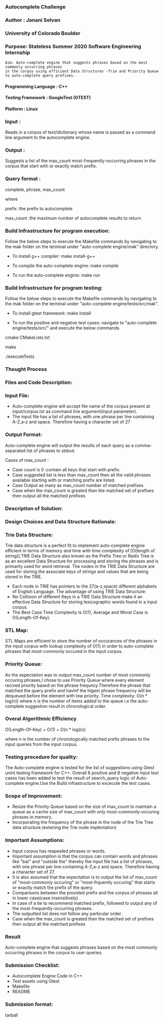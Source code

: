 ### Autocomplete Challenge

### Author : Janani Selvan
### University of Colorado Boulder
### Purpose: Stateless Summer 2020 Software Engineering Internship
```
Aim: Auto-complete engine that suggests phrases based on the most commonly occurring phrases
in the corpus using efficient Data Structures -Trie and Priority Queue to auto-complete query prefixes. 
```

#### Programming Language : C++
#### Testing Framework    : GoogleTest (GTEST)
#### Platform             : Linux


### Input :
Reads in a corpus of text/dictionary whose name is passed as a command line argument to the autocomplete engine.
### Output :
Suggests a list of the max_count most-frequently-occurring phrases in the corpus that start with or exactly match prefix.
### Query format :
complete, phrase, max_count 

where 

prefix    :the prefix to autocomplete

max_count :the maximum number of autocomplete results to return

### Build Infrastructure for program execution:
Follow the below steps to execute the Makefile commands by navigating to the mak folder on the terminal under 
"auto-complete engine/mak" directory.
* To install g++ compiler:
make install-g++

* To compile the auto-complete engine:
make compile

* To run the auto-complete engine:
make run

### Build Infrastructure for program testing:
Follow the below steps to execute the Makefile commands by navigating to the mak folder on the terminal under 
"auto-complete engine/tests/src/mak".
* To install gtest framework:
make install

* To run the positive and negative test cases:
navigate to "auto-complete engine/tests/src/" and execute the below commands

cmake CMakeLists.txt

make

./executeTests

### Thought Process
### Files and Code Description:

### Input File:
* Auto-complete engine will accept file name of the corpus present at input/corpus.txt as command line argument(input parameter).
* The input file has a list of phrases, with one phrase per line containing A-Z,a-z and space. Therefore having a character set of 27

### Output Format:
Auto-complete engine will output the results of each query as a comma-separated list of phrases to stdout.

Cases of max_count :
* Case count is 0 :contain all keys that start with prefix.
* Case suggested list is less than max_count then all the valid phrases available starting with or matching prefix are listed.
* Case Output as many as max_count number of matched prefixes.
* Case when the max_count is greated than the matched set of prefixes then output all the matched prefixes

### Description of Solution: 

### Design Choices and Data Structure Rationale:

### Trie Data Structure:                                                                                                                                                                                                                                                                                                                                                                                                                                                                                                                                                                                                                                                                                                                                                                                                                                                                                                                                                                                                     

Trie data structure is a perfect fit to implement auto-complete engine efficient in terms of memory and time with time complexity of [O(length of string)].TRIE Data Structure also known as the Prefix Tree or Radix Tree is as an excellent Data Structure for processing and storing the phrases and is primarily used for word retrieval. The nodes in the TRIE Data Structure are used for storing the associate keys of strings and values that are being stored in the TRIE.

* Each node in TRIE has pointers to the 27(a-z,space) different alphabets of English Language.
The advantage of using TRIE Data Structure:
* No Collision of different Keys in a TRIE Data Structure make it an effective Data Structure for storing lexicographic words found in a input corpus.
* The Best Case Time Complexity is O(1), Average and Worst Case is O(Length-Of-Key).
  
### STL Map:
STL Maps are efficient to store the number of occurances of the phrases in the input corpus with lookup complexity of O(1) in order to auto-complete phrases that most-commonly occured in the input corpus.
                                                                                                                                                                                                                                                          
### Priority Queue:
As the expectation was to output max_count number of most commonly occuring phrases,I chose to use Priority Queue where every element recived priority based on the phrase frequncy.Therefore the phrase that matched the query prefix and havinf the higest phrase frequecny will be dequeued before the element with low priority.
Time complexity: O(n * log(n)) where n is the number of items added to the queue i.e the auto-complete suggestion result in chronological order.

### Overal Algorithmic Efficiency

O(Length-Of-Key) + O(1) + O(n * log(n))

where n is the number of chronologically matched prefix phrases to the input queries from the input corpus.

### Testing procedure for quality:

The Auto-complete engine is tested for the list of suggestions using Gtest unint testing framework for C++.
Overall 8 positive and 8 negative input test cases has been added to test the result of search_query logic of Auto-complete engine.Use the Build infrastructure to excecute the test cases.

### Scope of Improvement:

* Resize the Priority Queue based on the size of max_count to maintain a queue as a cache size of max_count with only most-commonly-occuring phrases in memory.
* Incorporating the frequency of the phrase in the node of the Trie Tree data structure.(extening the Trie node implentation)

### Important Assumptions:
* Input corpus has reapeated phrases or words.
* Important assumption is that the corpus can contain words and phrases like "bat" and "outside the" thereby the input file has a list of phrases, with one phrase per line containing A-Z,a-z and space. Therefore having a character set of 27.
* It is also assumed that the expectation is to output the list of max_count of "most-commonly occuring" or "most-frquently occuring" that starts or exactly match the prefix of the query.
* Comparisons between the provided prefix and the corpus of phrases all in lower case(case insensitively).
* In case of a tie to recommend matched prefix, followed to output any of the most-frequently-occurring phrases.
* The outputted list does not follow any particular order.
* Case when the max_count is greated than the matched set of prefixes then output all the matched prefixes


### Result
Auto-complete engine that suggests phrases based on the most commonly occurring phrases in the corpus to user queries.

### Submission Checklist:
* Autocomplete Engine Code in C++
* Test assets using Gtest
* Makefile
* README

### Submission format:
tarball






